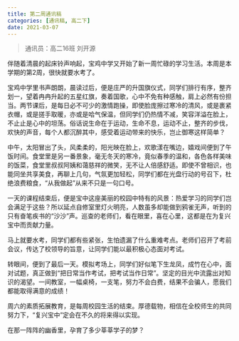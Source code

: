 ```yaml
---
title: 第二周通讯稿
categories: [通讯稿, 高二下]
date: 2021-03-07
---
```


> 通讯员：高二16班 刘开源

伴随着清晨的起床铃声响起，宝鸡中学又开始了新一周忙碌的学习生活。本周是本学期的第2周，很快就要水考了。

宝鸡中学里书声朗朗，晨读过后，便是庄严的升国旗仪式，同学们排行有序，整齐划一，望着冉冉升起的五星红旗，奏着国歌，心中不免有种感触，肩上必然有份担当。两节课后，是每日必不可少的激情跑操，即使脸庞擦过寒冷的清风，或是裹紧衣帽，或是搓手取暖，亦或是哈气保温，但同学们仍热情不减，笑容洋溢在脸上，不止止是心中的坦荡。俗话说生命在于运动，生命不息，运动不止，整齐的步伐，欢快的声音，每个人都沉醉其中，感受着运动带来的快乐，岂止御寒这样简单？

中午，太阳冒出了头，风柔柔的，阳光映在脸上，欢歌漾在嘴边，嬉戏间便到了午饭时间。食堂里是另一番景象，毫无冬天的寒冷，竟似春季的温和，各色各样美味的饭菜，食堂里叔叔阿姨和蔼慈祥的微笑，无不让人倍感舒适。即使不曾相识，也能同坐共享美食，再聊上几句，气氛更加轻松，同学们都在光盘行动的号召下，杜绝浪费粮食，“从我做起”从来不只是一句口号。

一天的课程结束后，便是宝中这座美丽的校园中特有的风景：热爱学习的同学们岂会满足于这些？所以延点自修室里灯火明亮，人数虽多却能做到鸦雀无声，听到的只有奋笔疾书的“沙沙”声。巡查的老师们，看在眼里，喜在心里，这都是在为复兴宝中而贡献力量。

马上就要水考，同学们都有些紧张，生怕遗漏了什么重难考点。老师们召开了考前会议，传达了校领导的旨意，让同学们能以最积极心态面对考试。

转眼间，便到了最后一天。模拟考场上，同学们好似笔下生龙凤，成竹在心中，面对试题，真正做到“把日常当作考试，把考试当作日常”。坚定的目光中流露出对知识的渴望。一间教室，一幅桌椅，一支笔，努力不会白费，结果不会骗人，愿我们都能取得满意的成绩！

周六的素质拓展教育，是每周校园生活的结束。厚德载物，相信在全校师生的共同努力下，“复兴宝中”定会在不久的将来得以实现。

在那一阵阵的幽香里，孕育了多少莘莘学子的梦？
